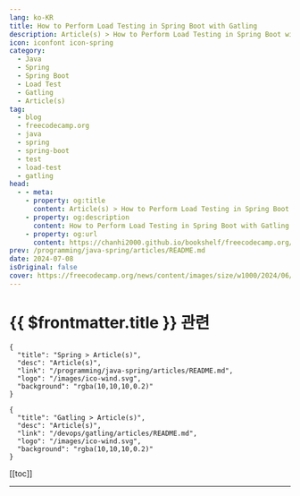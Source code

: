 ```yaml
---
lang: ko-KR
title: How to Perform Load Testing in Spring Boot with Gatling
description: Article(s) > How to Perform Load Testing in Spring Boot with Gatling
icon: iconfont icon-spring
category: 
  - Java
  - Spring
  - Spring Boot
  - Load Test
  - Gatling
  - Article(s)
tag: 
  - blog
  - freecodecamp.org
  - java
  - spring
  - spring-boot
  - test
  - load-test
  - gatling
head:
  - - meta:
    - property: og:title
      content: Article(s) > How to Perform Load Testing in Spring Boot with Gatling
    - property: og:description
      content: How to Perform Load Testing in Spring Boot with Gatling
    - property: og:url
      content: https://chanhi2000.github.io/bookshelf/freecodecamp.org/how-to-integrate-spring-boot-with-gatling.html
prev: /programming/java-spring/articles/README.md
date: 2024-07-08
isOriginal: false
cover: https://freecodecamp.org/news/content/images/size/w1000/2024/06/pexels-markusspiske-177598.jpg
---
```


# {{ $frontmatter.title }} 관련

```component VPCard
{
  "title": "Spring > Article(s)",
  "desc": "Article(s)",
  "link": "/programming/java-spring/articles/README.md",
  "logo": "/images/ico-wind.svg",
  "background": "rgba(10,10,10,0.2)"
}
```

```component VPCard
{
  "title": "Gatling > Article(s)",
  "desc": "Article(s)",
  "link": "/devops/gatling/articles/README.md",
  "logo": "/images/ico-wind.svg",
  "background": "rgba(10,10,10,0.2)"
}
```

[[toc]]

---

<SiteInfo
  name="How to Perform Load Testing in Spring Boot with Gatling"
  desc="To evaluate the performance of a system, you need a tool that can simulate its behavior in production.  For this purpose, you can use a software tool based on Scala  called Gatling. This article will teach you how to integrate it into a Spring Boot  application"
  url="https://freecodecamp.org/news/how-to-integrate-spring-boot-with-gatling/"
  logo="https://cdn.freecodecamp.org/universal/favicons/favicon.ico"
  preview="https://freecodecamp.org/news/content/images/size/w1000/2024/06/pexels-markusspiske-177598.jpg"/>

<!-- TODO: 작성 -->

